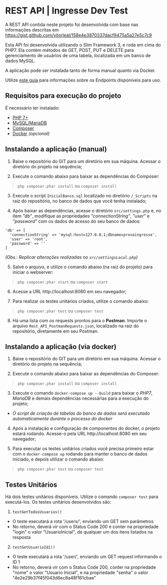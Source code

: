 # REST API | Ingresse Dev Test

A REST API contida neste projeto foi desenvolvida com base nas informações descritas em https://gist.github.com/vitorleal/158e4e3870337dacf9475a5a27e5c7c9

Esta API foi desenvolvida utilizando o Slim Framework 3, e roda em cima do PHP7. Ela contém métodos de GET, POST, PUT e DELETE para gerenciamento de usuários de uma tabela, localizada em um banco de dados MySQL.

A aplicação pode ser instalada tanto de forma manual quanto via Docker.

Utilize [este guia](Endpoints.md) para informações sobre os Endpoints disponíveis para uso.

## Requisitos para execução do projeto

É necessário ter instalado:
* [PHP 7+](http://php.net)
* [MySQL/MariaDB](http://mariadb.org)
* [Composer](https://getcomposer.org/)
* [Docker](http://docker.com) *(opcional)*

## Instalando a aplicação (manual)

1) Baixe o repositório do GIT para um diretório em sua máquina. Acessar o diretório do projeto na sequência;

2) Execute o comando abaixo para baixar as dependências do Composer:
> `php composer.phar install` ou `composer install`

3) Execute o script `InicialBanco.sql` localizado no diretório `/_Scripts` na raiz do repositório, no banco de dados que você tenha instalado;

4) Após baixar as dependências, acesse o diretório `src/settings.php` e, no item *"db"*, modifique as propriedades *"connectionString"*, *"user"* e *"password"* com os dados de acesso do seu banco de dados:
```
'db' => [
  'connectionString' => 'mysql:host=127.0.0.1;dbname=provaingresse',
  'user' => 'root',
  'password' => ''
]
```
*(Obs.: Replicar alterações realizadas no `src/settingsLocal.php`)*

5) Salve o arquivo, e utilize o comando abaixo (na raiz do projeto) para iniciar o webserver:
> `php composer.phar start` ou `composer start`

6) Acesse a URL http://localhost:8080 em seu navegador;

7) Para realizar os testes unitários criados, utilize o comando abaixo: 
> `php composer.phar test` ou `composer test`

8) Há uma lista com os requests prontos para o **Postman**. Importe o arquivo `Rest_API_PostmanRequests.json`, localizado na raiz do repositório, diretamente em seu Postman.

## Instalando a aplicação (via docker)

1) Baixe o repositório do GIT para um diretório em sua máquina. Acessar o diretório do projeto na sequência;

2) Execute o comando abaixo para baixar as dependências do Composer:
> `php composer.phar install` ou `composer install`

3) Execute o comando `docker-compose up --build` para baixar o *PHP7*, *MariaDB* e demais dependências necessárias para a execução do projeto;
* *O script de criação de tabelas do banco de dados será executado automaticamente durante o processo do docker*

4) Após a instalação e configuração de componentes do docker, o projeto estará rodando. Acesse-o pela URL http://localhost:8080 em seu navegador;

5) Para executar os testes unitários criados você precisa primeiro estar com o `docker-compose up` rodando para manter o banco de dados iniciado, e depois utilizar o comando abaixo:
> `php composer.phar test` ou `composer test`

## Testes Unitários

Há dois testes unitários disponíveis. Utilize o comando `composer test` para executá-los. Os testes unitários desenvolvidos são:

1) `testGetTodosUsuarios()`
* O teste executará a rota '/users/', enviando um GET sem parâmetros
* No retorno, deverá vir com o Status Code 200 e conter na propriedade "login" o valor "UsuarioInicial", de qualquer um dos itens listados na resposta

2) `testGetUsuarioId1()`
* O teste executará a rota '/user/', enviando um GET request informando o ID 1
* No retorno, deverá vir com o Status Code 200, conter na propriedade "nome" o valor "Usuario Inicial", e na propriedade "senha" o valor "4e2e29b37f45f043d6ec8a48f161cbae"
